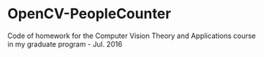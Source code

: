 # OpenCV-PeopleCounter
Code of homework for the Computer Vision Theory and Applications course in my graduate program - Jul. 2016
